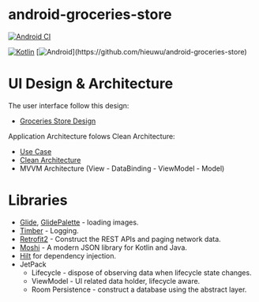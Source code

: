 # android-groceries-store
[![Android CI](https://github.com/hieuwu/android-groceries-store/actions/workflows/app-build.yml/badge.svg?branch=main)](https://github.com/hieuwu/android-groceries-store/actions/workflows/app-build.yml)

[![Kotlin](https://img.shields.io/badge/kotlin-%23FF5722.svg?&style=for-the-badge&logo=kotlin&logoColor=white)](https://github.com/hieuwu/android-groceries-store)
[![Android](https://img.shields.io/badge/android-teal.svg?&style=for-the-badge&logo=android&logoColor=white")](https://github.com/hieuwu/android-groceries-store)


# UI Design & Architecture
The user interface follow this design:
- [Groceries Store Design](https://www.figma.com/file/exhlJtkLIcHvfxd8SDja3T/Online-Groceries-App-UI-(Community)?node-id=1%3A2)

Application Architecture folows Clean Architecture:
- [Use Case](https://proandroiddev.com/why-you-need-use-cases-interactors-142e8a6fe576)
- [Clean Architecture](https://medium.com/@dmilicic/a-detailed-guide-on-developing-android-apps-using-the-clean-architecture-pattern-d38d71e94029)
- MVVM Architecture (View - DataBinding - ViewModel - Model)

# Libraries
- [Glide](https://github.com/bumptech/glide), [GlidePalette](https://github.com/florent37/GlidePalette) - loading images.
- [Timber](https://github.com/JakeWharton/timber) - Logging.
- [Retrofit2](https://github.com/square/retrofit) - Construct the REST APIs and paging network data.
- [Moshi](https://github.com/square/moshi/) - A modern JSON library for Kotlin and Java.
- [Hilt](https://dagger.dev/hilt/) for dependency injection.
- JetPack
  - Lifecycle - dispose of observing data when lifecycle state changes.
  - ViewModel - UI related data holder, lifecycle aware.
  - Room Persistence - construct a database using the abstract layer.

